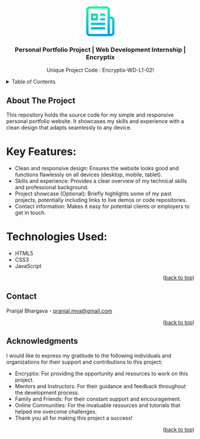 <a name="readme-top"></a>

<!-- PROJECT LOGO -->
<br />
<div align="center">
  <a href="#">
    <img src="images/logo.png" alt="Logo" width="80" height="80">
  </a>

  <h3 align="center">Personal Portfolio Project | Web Development Internship | Encryptix</h3>

  <p align="center">
    Unique Project Code : Encryptix-WD-L1-02!
    <br />
  </p>
</div>



<!-- TABLE OF CONTENTS -->
<details>
  <summary>Table of Contents</summary>
  <ol>
    <li>
      <a href="#about-the-project">About The Project</a>
    </li>
    <li><a href="#contact">Contact</a></li>
    <li><a href="#acknowledgments">Acknowledgments</a></li>
  </ol>
</details>



<!-- ABOUT THE PROJECT -->
## About The Project

This repository holds the source code for my simple and responsive personal portfolio website. It showcases my skills and experience with a clean design that adapts seamlessly to any device.

# Key Features:

* Clean and responsive design: Ensures the website looks good and functions flawlessly on all devices (desktop, mobile, tablet).
* Skills and experience: Provides a clear overview of my technical skills and professional background.
* Project showcase (Optional): Briefly highlights some of my past projects, potentially including links to live demos or code repositories.
* Contact information: Makes it easy for potential clients or employers to get in touch.

# Technologies Used:

* HTML5
* CSS3 
* JavaScript 

<p align="right">(<a href="#readme-top">back to top</a>)</p>

<!-- CONTACT -->
## Contact

Pranjal Bhargava - pranjal.mva@gmail.com

<p align="right">(<a href="#readme-top">back to top</a>)</p>



<!-- ACKNOWLEDGMENTS -->
## Acknowledgments

I would like to express my gratitude to the following individuals and organizations for their support and contributions to this project:

* Encryptix: For providing the opportunity and resources to work on this project.
* Mentors and Instructors: For their guidance and feedback throughout the development process.
* Family and Friends: For their constant support and encouragement.
* Online Communities: For the invaluable resources and tutorials that helped me overcome challenges.
* Thank you all for making this project a success!

<p align="right">(<a href="#readme-top">back to top</a>)</p>

